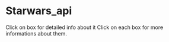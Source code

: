 # Starwars_api
Click on box for detailed info about it
Click on each box for more informations about them.
